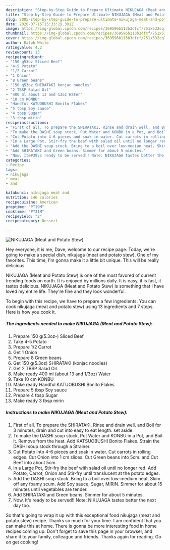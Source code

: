 ```yaml
---
description: "Step-by-Step Guide to Prepare Ultimate NIKUJAGA (Meat and Potato Stew)"
title: "Step-by-Step Guide to Prepare Ultimate NIKUJAGA (Meat and Potato Stew)"
slug: 2005-step-by-step-guide-to-prepare-ultimate-nikujaga-meat-and-potato-stew
date: 2020-07-15T15:33:29.391Z
image: https://img-global.cpcdn.com/recipes/369596b113b3dfcf/751x532cq70/nikujaga-meat-and-potato-stew-recipe-main-photo.jpg
thumbnail: https://img-global.cpcdn.com/recipes/369596b113b3dfcf/751x532cq70/nikujaga-meat-and-potato-stew-recipe-main-photo.jpg
cover: https://img-global.cpcdn.com/recipes/369596b113b3dfcf/751x532cq70/nikujaga-meat-and-potato-stew-recipe-main-photo.jpg
author: Ralph White
ratingvalue: 4.2
reviewcount: 13
recipeingredient:
- "150 g53oz Sliced Beef"
- "4-5 Potato"
- "1/2 Carrot"
- "1 Onion"
- "8 Green beans"
- "150 g53oz SHIRATAKI konjac noodles"
- "2 TBSP Salad Oil"
- "400 ml about 13 and 13oz Water"
- "10 cm KONBU"
- "Handful KATUOBUSHI Bonito Flakes"
- "5 tbsp Soy sauce"
- "4 tbsp Sugar"
- "3 tbsp mirin"
recipeinstructions:
- "First of all. To prepare the SHIRATAKI, Rinse and drain well. and Boil for 3 minutes, drain and cut into easy to eat length. set aside."
- "To make the DASHI soup stock, Put Water and KONBU in a Pot, and Boil it. Remove from the heat. Add KATSUOBUSHI Bonito Flakes. Strain the DASHI soup stock through a Strainer."
- "Cut Potato into 4-6 pieces and soak in water. Cut carrots in rolling edges. Cut Onion into 1 cm slices. Cut Green beans into 5cm. and Cut Beef into about 5cm."
- "In a Large Pot, Stir-fry the beef with salad oil until no longer red. Add Potato, Carrot, Onion and Stir-fry until translucent at the potato edges."
- "Add the DASHI soup stock. Bring to a boil over low-medium heat. Skim off any foamy scum. Add Soy sauce, Sugar, MIRIN. Simmer for about 15 minutes until vegetables are tender."
- "Add SHIRATAKI and Green beans. Simmer for about 5 minutes."
- "Now, It&#39;s ready to be served!! Note: NIKUJAGA tastes better the next day too."
categories:
- Recipe
tags:
- nikujaga
- meat
- and

katakunci: nikujaga meat and 
nutrition: 146 calories
recipecuisine: American
preptime: "PT19M"
cooktime: "PT31M"
recipeyield: "2"
recipecategory: Dessert

---
```



![NIKUJAGA (Meat and Potato Stew)](https://img-global.cpcdn.com/recipes/369596b113b3dfcf/751x532cq70/nikujaga-meat-and-potato-stew-recipe-main-photo.jpg)

Hey everyone, it is me, Dave, welcome to our recipe page. Today, we're going to make a special dish, nikujaga (meat and potato stew). One of my favorites. This time, I'm gonna make it a little bit unique. This will be really delicious.

NIKUJAGA (Meat and Potato Stew) is one of the most favored of current trending foods on earth. It is enjoyed by millions daily. It is easy, it is fast, it tastes delicious. NIKUJAGA (Meat and Potato Stew) is something that I have loved my entire life. They're fine and they look wonderful.




To begin with this recipe, we have to prepare a few ingredients. You can cook nikujaga (meat and potato stew) using 13 ingredients and 7 steps. Here is how you cook it.

<!--inarticleads1-->

##### The ingredients needed to make NIKUJAGA (Meat and Potato Stew):

1. Prepare 150 g(5.3oz-) Sliced Beef
1. Take 4-5 Potato
1. Prepare 1/2 Carrot
1. Get 1 Onion
1. Prepare 8 Green beans
1. Get 150 g(5.3oz) SHIRATAKI (konjac noodles)
1. Get 2 TBSP Salad Oil
1. Make ready 400 ml (about 13 and 1/3oz) Water
1. Take 10 cm KONBU
1. Make ready Handful KATUOBUSHI Bonito Flakes
1. Prepare 5 tbsp Soy sauce
1. Prepare 4 tbsp Sugar
1. Make ready 3 tbsp mirin




<!--inarticleads2-->

##### Instructions to make NIKUJAGA (Meat and Potato Stew):

1. First of all. To prepare the SHIRATAKI, Rinse and drain well. and Boil for 3 minutes, drain and cut into easy to eat length. set aside.
1. To make the DASHI soup stock, Put Water and KONBU in a Pot, and Boil it. Remove from the heat. Add KATSUOBUSHI Bonito Flakes. Strain the DASHI soup stock through a Strainer.
1. Cut Potato into 4-6 pieces and soak in water. Cut carrots in rolling edges. Cut Onion into 1 cm slices. Cut Green beans into 5cm. and Cut Beef into about 5cm.
1. In a Large Pot, Stir-fry the beef with salad oil until no longer red. Add Potato, Carrot, Onion and Stir-fry until translucent at the potato edges.
1. Add the DASHI soup stock. Bring to a boil over low-medium heat. Skim off any foamy scum. Add Soy sauce, Sugar, MIRIN. Simmer for about 15 minutes until vegetables are tender.
1. Add SHIRATAKI and Green beans. Simmer for about 5 minutes.
1. Now, It&#39;s ready to be served!! Note: NIKUJAGA tastes better the next day too.




So that's going to wrap it up with this exceptional food nikujaga (meat and potato stew) recipe. Thanks so much for your time. I am confident that you can make this at home. There is gonna be more interesting food in home recipes coming up. Don't forget to save this page in your browser, and share it to your family, colleague and friends. Thanks again for reading. Go on get cooking!
